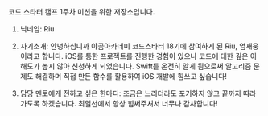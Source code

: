 코드 스타터 캠프 1주차 미션을 위한 저장소입니다.

1.  닉네임: Riu
    
2.  자기소개: 안녕하십니까 야곰아카데미 코드스타터 18기에 참여하게 된 Riu, 엄재웅이라고 합니다. iOS를 통한 프로젝트를 진행한 경험이 있으나 코드에 대한 깊은 이해도가 높지 않아 신청하게 되었습니다. Swift를 온전히 알게 됨으로써 알고리즘 문제도 해결하며 직접 만든 함수를 활용하여 iOS 개발에 힘쓰고 싶습니다!
    
3.  담당 멘토에게 전하고 싶은 한마디: 조금은 느리더라도 포기하지 않고 끝까지 따라가도록 하겠습니다. 최일선에서 항상 힘써주셔서 너무나 감사합니다!
